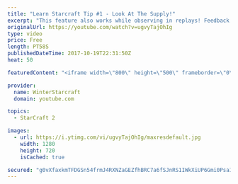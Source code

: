 ```yaml
---
title: "Learn Starcraft Tip #1 - Look At The Supply!"
excerpt: "This feature also works while observing in replays! Feedback and tip suggestions are appreciated :)"
originalUrl: https://youtube.com/watch?v=ugvyTajOhIg
type: video
price: Free
length: PT58S
publishedDateTime: 2017-10-19T22:31:50Z
heat: 50

featuredContent: "<iframe width=\"800\" height=\"500\" frameborder=\"0\" src=\"https://www.youtube.com/embed/ugvyTajOhIg\" allow=\"accelerometer; autoplay; encrypted-media; gyroscope; picture-in-picture\" allowfullscreen></iframe>"

provider:
  name: WinterStarcraft
  domain: youtube.com

topics:
  - StarCraft 2

images:
  - url: https://i.ytimg.com/vi/ugvyTajOhIg/maxresdefault.jpg
    width: 1280
    height: 720
    isCached: true

secured: "g0vXfaxkmTFDGSn54frmJ4RXNZaGEZfhBRC7a6fSJnRS1IWkXiUP6Gmi0PsaIapfQtuQ4p5JWSs+ClgZPRG69onqTL0TG5lOwn7pGrXRzktQZ7NiQnM0Zt63MME2WEwh1lUtsnm9jyK2za0m19P17bKve0BP5XFS2t5cPIiy6ArSBcJSN7SREgySj0GDtxYa4R0e9rogZDJrVic4psYsvgHErM/cilLry0MXXODn0y6T8+HivZ8ENeKiUyQ1zjGmtgK7FLc6uOC6eu3SqZeW5oWGd9bl6eLQMxiaPemIiKrjqHuEzI4X/3AyUazyTjxWvfxj7CiheB1+W2nP160shN/x6AwTnSfW83X7tfi2Km/UOWn4Lju9eYlNabA22908et7PoaxakmSaTMX5xsvmCHVdS5TazOLCzig8JrikMgE=;XzT5rHNFc6NAjeSspJ0U0Q=="
---
```


